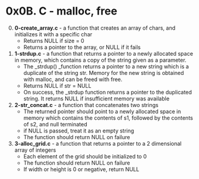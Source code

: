 # 0x0B. C - malloc, free

0. **0-create_array.c** - a function that creates an array of chars, and initializes it with a specific char
	* Returns NULL if size = 0
	* Returns a pointer to the array, or NULL if it fails
1. **1-strdup.c** - a function that returns a pointer to a newly allocated space in memory, which contains a copy of the string given as a parameter.
	* The _strdup() _function returns a pointer to a new string which is a duplicate of the string str. Memory for the new string is obtained with malloc, and can be freed with free.
	* Returns NULL if str = NULL
	* On success, the _strdup function returns a pointer to the duplicated string. It returns NULL if insufficient memory was available
2. **2-str_concat.c** - a function that concatenates two strings
	* The returned pointer should point to a newly allocated space in memory which contains the contents of s1, followed by the contents of s2, and null terminated
	* if NULL is passed, treat it as an empty string
	* The function should return NULL on failure
3. **3-alloc_grid.c** - a function that returns a pointer to a 2 dimensional array of integers
	* Each element of the grid should be initialized to 0
	* The function should return NULL on failure
	* If width or height is 0 or negative, return NULL

